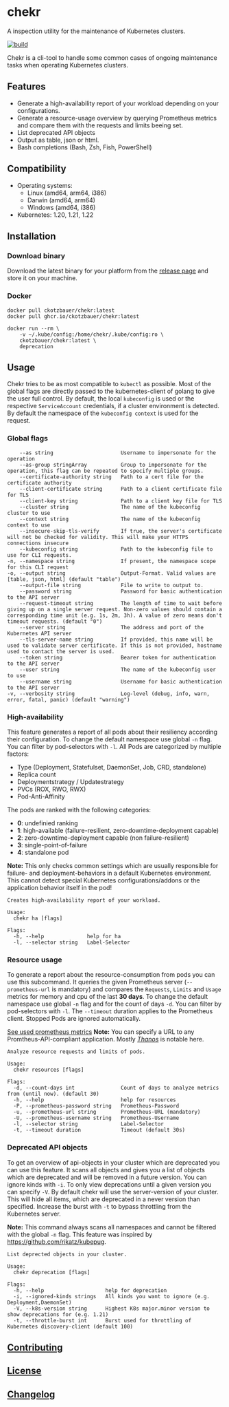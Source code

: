 # chekr

A inspection utility for the maintenance of Kubernetes clusters.

[![build](https://github.com/ckotzbauer/chekr/actions/workflows/test.yml/badge.svg)](https://github.com/ckotzbauer/chekr/actions/workflows/test.yml)

Chekr is a cli-tool to handle some common cases of ongoing maintenance tasks when operating Kubernetes clusters.


## Features

* Generate a high-availability report of your workload depending on your configurations.
* Generate a resource-usage overview by querying Prometheus metrics and compare them with the requests and limits beeing set.
* List deprecated API objects
* Output as table, json or html.
* Bash completions (Bash, Zsh, Fish, PowerShell)


## Compatibility

* Operating systems:
  * Linux (amd64, arm64, i386)
  * Darwin (amd64, arm64)
  * Windows (amd64, i386)
* Kubernetes: 1.20, 1.21, 1.22


## Installation

### Download binary

Download the latest binary for your platform from the [release page](https://github.com/ckotzbauer/chekr/releases) and store it on your machine.


### Docker

```
docker pull ckotzbauer/chekr:latest
docker pull ghcr.io/ckotzbauer/chekr:latest

docker run --rm \
    -v ~/.kube/config:/home/chekr/.kube/config:ro \
    ckotzbauer/chekr:latest \
    deprecation
```


## Usage

Chekr tries to be as most compatible to `kubectl` as possible. Most of the global flags are directly passed to the kubernetes-client of golang
to give the user full control. By default, the local `kubeconfig` is used or the respective `ServiceAccount` credentials, if a cluster environment
is detected. By default the namespace of the `kubeconfig context` is used for the request.

### Global flags

```
    --as string                      Username to impersonate for the operation
    --as-group stringArray           Group to impersonate for the operation, this flag can be repeated to specify multiple groups.
    --certificate-authority string   Path to a cert file for the certificate authority
    --client-certificate string      Path to a client certificate file for TLS
    --client-key string              Path to a client key file for TLS
    --cluster string                 The name of the kubeconfig cluster to use
    --context string                 The name of the kubeconfig context to use
    --insecure-skip-tls-verify       If true, the server's certificate will not be checked for validity. This will make your HTTPS connections insecure
    --kubeconfig string              Path to the kubeconfig file to use for CLI requests.
-n, --namespace string               If present, the namespace scope for this CLI request
-o, --output string                  Output-Format. Valid values are [table, json, html] (default "table")
    --output-file string             File to write to output to.
    --password string                Password for basic authentication to the API server
    --request-timeout string         The length of time to wait before giving up on a single server request. Non-zero values should contain a corresponding time unit (e.g. 1s, 2m, 3h). A value of zero means don't timeout requests. (default "0")
    --server string                  The address and port of the Kubernetes API server
    --tls-server-name string         If provided, this name will be used to validate server certificate. If this is not provided, hostname used to contact the server is used.
    --token string                   Bearer token for authentication to the API server
    --user string                    The name of the kubeconfig user to use
    --username string                Username for basic authentication to the API server
-v, --verbosity string               Log-level (debug, info, warn, error, fatal, panic) (default "warning")
```

### High-availability

This feature generates a report of all pods about their resiliency according their configuration.
To change the default namespace use global `-n` flag. You can filter by pod-selectors with `-l`. All Pods are categorized by multiple factors:
* Type (Deployment, Statefulset, DaemonSet, Job, CRD, standalone)
* Replica count
* Deploymentstrategy / Updatestrategy
* PVCs (ROX, RWO, RWX)
* Pod-Anti-Affinity

The pods are ranked with the following categories:
* **0**: undefinied ranking
* **1**: high-available (failure-resilient, zero-downtime-deployment capable)
* **2**: zero-downtime-deployment capable (non failure-resilient)
* **3**: single-point-of-failure
* **4**: standalone pod

**Note:** This only checks common settings which are usually responsible for failure- and deployment-behaviors in a default Kubernetes environment. This
cannot detect special Kubernetes configurations/addons or the application behavior itself in the pod!

```
Creates high-availability report of your workload.

Usage:
  chekr ha [flags]

Flags:
  -h, --help              help for ha
  -l, --selector string   Label-Selector

```

### Resource usage

To generate a report about the resource-consumption from pods you can use this subcommand. It queries the given Prometheus server
(`--prometheus-url` is mandatory) and compares the `Requests`, `Limits` and `Usage` metrics for memory and cpu of the last **30 days**.
To change the default namespace use global `-n` flag and for the count of days `-d`. You can filter by pod-selectors with `-l`.
The `--timeout` duration applies to the Prometheus client. Stopped Pods are ignored automatically.

[See used prometheus metrics](https://github.com/ckotzbauer/chekr/blob/master/pkg/resources/metrics.go)
**Note:** You can specify a URL to any Promtheus-API-compliant application. Mostly *[Thanos](https://thanos.io/)* is notable here.

```
Analyze resource requests and limits of pods.

Usage:
  chekr resources [flags]

Flags:
  -d, --count-days int               Count of days to analyze metrics from (until now). (default 30)
  -h, --help                         help for resources
  -P, --prometheus-password string   Prometheus-Password
  -u, --prometheus-url string        Prometheus-URL (mandatory)
  -U, --prometheus-username string   Prometheus-Username
  -l, --selector string              Label-Selector
  -t, --timeout duration             Timeout (default 30s)
```

### Deprecated API objects

To get an overview of api-objects in your cluster which are deprecated you can use this feature. It scans all objects and gives you a list
of objects which are deprecated and will be removed in a future version. You can ignore kinds with `-i`. To only view deprecations until a given
version you can specify `-V`. By default chekr will use the server-version of your cluster. This will hide all items, which are deprecated in 
a never version than specified. Increase the burst with `-t` to bypass throttling from the Kubernetes server.

**Note:** This command always scans all namespaces and cannot be filtered with the global `-n` flag.
This feature was inspired by https://github.com/rikatz/kubepug.

```
List deprected objects in your cluster.

Usage:
  chekr deprecation [flags]

Flags:
  -h, --help                    help for deprecation
  -i, --ignored-kinds strings   All kinds you want to ignore (e.g. Deployment,DaemonSet)
  -V, --k8s-version string      Highest K8s major.minor version to show deprecations for (e.g. 1.21)
  -t, --throttle-burst int      Burst used for throttling of Kubernetes discovery-client (default 100)
```


[Contributing](https://github.com/ckotzbauer/chekr/blob/master/CONTRIBUTING.md)
--------
[License](https://github.com/ckotzbauer/chekr/blob/master/LICENSE)
--------
[Changelog](https://github.com/ckotzbauer/chekr/blob/master/CHANGELOG.md)
--------
